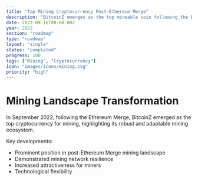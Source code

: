 ```yaml
---
title: "Top Mining Cryptocurrency Post-Ethereum Merge"
description: "BitcoinZ emerges as the top mineable coin following the Ethereum Merge"
date: 2022-09-16T00:00:00Z
year: 2022
section: "roadmap"
type: "roadmap"
layout: "single"
status: "completed"
progress: 100
tags: ["Mining", "Cryptocurrency"]
icon: "images/icons/mining.svg"
priority: "high"
---
```


# Mining Landscape Transformation

In September 2022, following the Ethereum Merge, BitcoinZ emerged as the top cryptocurrency for mining, highlighting its robust and adaptable mining ecosystem.

Key developments:
- Prominent position in post-Ethereum Merge mining landscape
- Demonstrated mining network resilience
- Increased attractiveness for miners
- Technological flexibility
